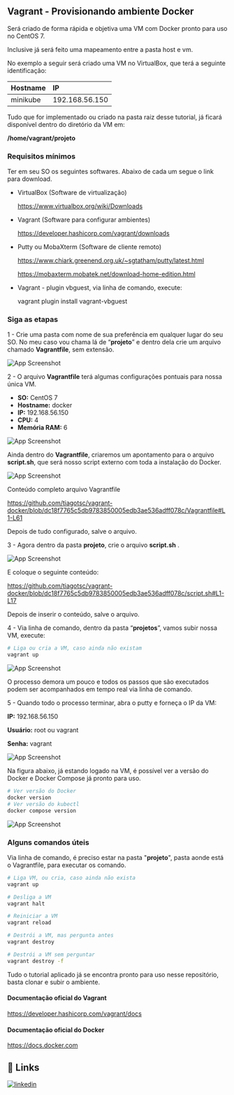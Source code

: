 ﻿
## Vagrant - Provisionando ambiente Docker

Será criado de forma rápida e objetiva uma VM com Docker pronto para uso no CentOS 7. 

Inclusive já será feito uma mapeamento entre a pasta host e vm.

No exemplo a seguir será criado uma VM no VirtualBox, que terá a seguinte identificação:

| Hostname   | IP       |
| :---------- | :--------- |
| minikube | 192.168.56.150 |

Tudo que for implementado ou criado na pasta raiz desse tutorial, já ficará disponível dentro do diretório da VM em:

**/home/vagrant/projeto**

### Requisitos mínimos

Ter em seu SO os seguintes softwares.
Abaixo de cada um segue o link para download.

- VirtualBox (Software de virtualização)

  https://www.virtualbox.org/wiki/Downloads

- Vagrant (Software para configurar ambientes)

  https://developer.hashicorp.com/vagrant/downloads

- Putty ou MobaXterm (Software de cliente remoto)

  https://www.chiark.greenend.org.uk/~sgtatham/putty/latest.html

  https://mobaxterm.mobatek.net/download-home-edition.html

- Vagrant - plugin vbguest, via linha de comando, execute:

  vagrant plugin install vagrant-vbguest

### Siga as etapas

1 - Crie uma pasta com nome de sua preferência em qualquer lugar do seu SO. No meu caso vou chama lá de “**projeto**” e dentro dela crie um arquivo chamado **Vagrantfile**, sem extensão.

![App Screenshot](images/img1.png)

2 - O arquivo **Vagrantfile** terá algumas configurações pontuais para nossa única VM.

- **SO:** CentOS 7
- **Hostname:** docker
- **IP:** 192.168.56.150
- **CPU:** 4
- **Memória RAM:** 6

![App Screenshot](images/img2.png)

Ainda dentro do **Vagrantfile**, criaremos um apontamento para o arquivo **script.sh**, que será nosso script externo com toda a instalação do Docker.

![App Screenshot](images/img3.png)

Conteúdo completo arquivo Vagrantfile

https://github.com/tiagotsc/vagrant-docker/blob/dc18f7765c5db9783850005edb3ae536adff078c/Vagrantfile#L1-L61

Depois de tudo configurado, salve o arquivo.

3 - Agora dentro da pasta **projeto**, crie o arquivo **script.sh** .

![App Screenshot](images/img4.png)

E coloque o seguinte conteúdo:

https://github.com/tiagotsc/vagrant-docker/blob/dc18f7765c5db9783850005edb3ae536adff078c/script.sh#L1-L17

Depois de inserir o conteúdo, salve o arquivo.

4 - Via linha de comando, dentro da pasta “**projetos**”, vamos subir nossa VM, execute:

```bash
# Liga ou cria a VM, caso ainda não existam
vagrant up
```

![App Screenshot](images/img5.png)

O processo demora um pouco e todos os passos que são executados podem ser acompanhados em tempo real via linha de comando.

5 - Quando todo o processo terminar, abra o putty e forneça o IP da VM:

**IP:** 192.168.56.150

**Usuário:** root ou vagrant

**Senha:** vagrant

![App Screenshot](images/img6.png)

Na figura abaixo, já estando logado na VM, é possível ver a versão do Docker e Docker Compose já pronto para uso.

```bash
# Ver versão do Docker
docker version
# Ver versão do kubectl
docker compose version
```

![App Screenshot](images/img7.png)

### Alguns comandos úteis

Via linha de comando, é preciso estar na pasta "**projeto**", pasta aonde está o Vagrantfile,  para executar os comando.

```bash
# Liga VM, ou cria, caso ainda não exista
vagrant up

# Desliga a VM
vagrant halt

# Reiniciar a VM
vagrant reload

# Destrói a VM, mas pergunta antes
vagrant destroy

# Destrói a VM sem perguntar
vagrant destroy -f
```

Tudo o tutorial aplicado já se encontra pronto para uso nesse repositório, basta clonar e subir o ambiente.

#### Documentação oficial do Vagrant

https://developer.hashicorp.com/vagrant/docs

#### Documentação oficial do Docker
https://docs.docker.com

## 🔗 Links
[![linkedin](https://img.shields.io/badge/linkedin-0A66C2?style=for-the-badge&logo=linkedin&logoColor=white)](https://www.linkedin.com/in/tiago-s-costa)

